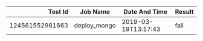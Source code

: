 |    Test Id    |  Job Name  |   Date And Time   |Result |
|--------------:|------------|-------------------|-------|
|124561552981663|deploy_mongo|2019-03-19T13:17:43|fail   |
